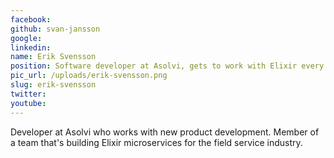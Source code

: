 ```yaml
---
facebook: 
github: svan-jansson
google: 
linkedin: 
name: Erik Svensson
position: Software developer at Asolvi, gets to work with Elixir every day
pic_url: /uploads/erik-svensson.png
slug: erik-svensson
twitter: 
youtube: 
---
```

<p>Developer at Asolvi who works with new product development. Member of a team that&#39;s building Elixir microservices for the field service industry.</p>
